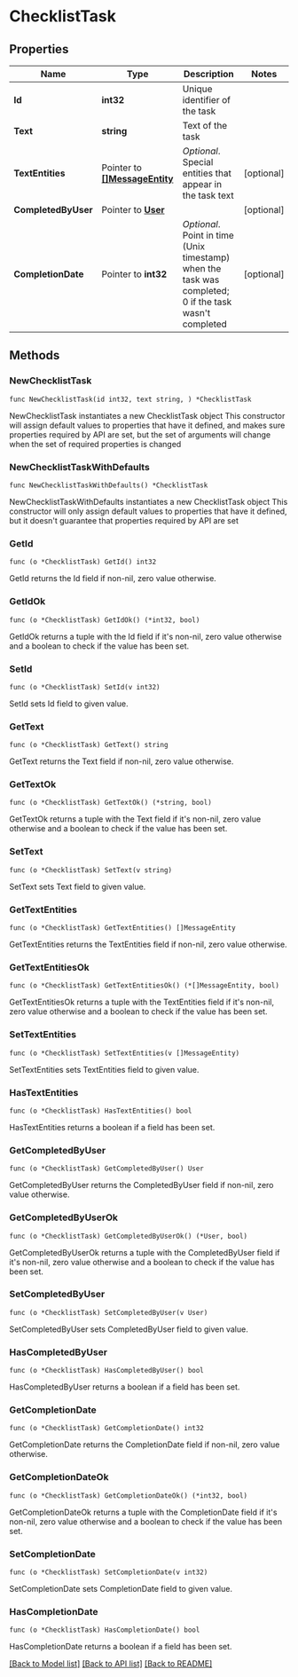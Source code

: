 # ChecklistTask

## Properties

Name | Type | Description | Notes
------------ | ------------- | ------------- | -------------
**Id** | **int32** | Unique identifier of the task | 
**Text** | **string** | Text of the task | 
**TextEntities** | Pointer to [**[]MessageEntity**](MessageEntity.md) | *Optional*. Special entities that appear in the task text | [optional] 
**CompletedByUser** | Pointer to [**User**](User.md) |  | [optional] 
**CompletionDate** | Pointer to **int32** | *Optional*. Point in time (Unix timestamp) when the task was completed; 0 if the task wasn&#39;t completed | [optional] 

## Methods

### NewChecklistTask

`func NewChecklistTask(id int32, text string, ) *ChecklistTask`

NewChecklistTask instantiates a new ChecklistTask object
This constructor will assign default values to properties that have it defined,
and makes sure properties required by API are set, but the set of arguments
will change when the set of required properties is changed

### NewChecklistTaskWithDefaults

`func NewChecklistTaskWithDefaults() *ChecklistTask`

NewChecklistTaskWithDefaults instantiates a new ChecklistTask object
This constructor will only assign default values to properties that have it defined,
but it doesn't guarantee that properties required by API are set

### GetId

`func (o *ChecklistTask) GetId() int32`

GetId returns the Id field if non-nil, zero value otherwise.

### GetIdOk

`func (o *ChecklistTask) GetIdOk() (*int32, bool)`

GetIdOk returns a tuple with the Id field if it's non-nil, zero value otherwise
and a boolean to check if the value has been set.

### SetId

`func (o *ChecklistTask) SetId(v int32)`

SetId sets Id field to given value.


### GetText

`func (o *ChecklistTask) GetText() string`

GetText returns the Text field if non-nil, zero value otherwise.

### GetTextOk

`func (o *ChecklistTask) GetTextOk() (*string, bool)`

GetTextOk returns a tuple with the Text field if it's non-nil, zero value otherwise
and a boolean to check if the value has been set.

### SetText

`func (o *ChecklistTask) SetText(v string)`

SetText sets Text field to given value.


### GetTextEntities

`func (o *ChecklistTask) GetTextEntities() []MessageEntity`

GetTextEntities returns the TextEntities field if non-nil, zero value otherwise.

### GetTextEntitiesOk

`func (o *ChecklistTask) GetTextEntitiesOk() (*[]MessageEntity, bool)`

GetTextEntitiesOk returns a tuple with the TextEntities field if it's non-nil, zero value otherwise
and a boolean to check if the value has been set.

### SetTextEntities

`func (o *ChecklistTask) SetTextEntities(v []MessageEntity)`

SetTextEntities sets TextEntities field to given value.

### HasTextEntities

`func (o *ChecklistTask) HasTextEntities() bool`

HasTextEntities returns a boolean if a field has been set.

### GetCompletedByUser

`func (o *ChecklistTask) GetCompletedByUser() User`

GetCompletedByUser returns the CompletedByUser field if non-nil, zero value otherwise.

### GetCompletedByUserOk

`func (o *ChecklistTask) GetCompletedByUserOk() (*User, bool)`

GetCompletedByUserOk returns a tuple with the CompletedByUser field if it's non-nil, zero value otherwise
and a boolean to check if the value has been set.

### SetCompletedByUser

`func (o *ChecklistTask) SetCompletedByUser(v User)`

SetCompletedByUser sets CompletedByUser field to given value.

### HasCompletedByUser

`func (o *ChecklistTask) HasCompletedByUser() bool`

HasCompletedByUser returns a boolean if a field has been set.

### GetCompletionDate

`func (o *ChecklistTask) GetCompletionDate() int32`

GetCompletionDate returns the CompletionDate field if non-nil, zero value otherwise.

### GetCompletionDateOk

`func (o *ChecklistTask) GetCompletionDateOk() (*int32, bool)`

GetCompletionDateOk returns a tuple with the CompletionDate field if it's non-nil, zero value otherwise
and a boolean to check if the value has been set.

### SetCompletionDate

`func (o *ChecklistTask) SetCompletionDate(v int32)`

SetCompletionDate sets CompletionDate field to given value.

### HasCompletionDate

`func (o *ChecklistTask) HasCompletionDate() bool`

HasCompletionDate returns a boolean if a field has been set.


[[Back to Model list]](../README.md#documentation-for-models) [[Back to API list]](../README.md#documentation-for-api-endpoints) [[Back to README]](../README.md)


